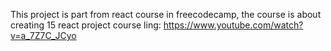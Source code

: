 This project is part from react course in freecodecamp, the course is about creating 15 react project
course ling: https://www.youtube.com/watch?v=a_7Z7C_JCyo
